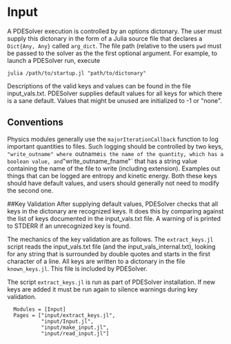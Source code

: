 # Input
A PDESolver execution is controlled by an options dictonary.  The user must
supply this dictonary in the form of a Julia source file that declares a
`Dict{Any, Any}` called `arg_dict`. The file path (relative to the users `pwd`
must be passed to the solver as the the first optional argument.  For example,
to launch a PDESolver run, execute

```
julia /path/to/startup.jl "path/to/dictonary"
```

Descriptions of the valid keys and values can be found in the file
input_vals.txt.
PDESolver supplies default values for all keys for which there is a sane
default.  Values that might be unused are initialized to -1 or "none".

## Conventions
Physics modules generally use the `majorIterationCallback` function to
log important quantities to files.  Such logging should be controlled by
two keys, `"write_outname" where `outname` is the name of the quantity, which
has a boolean value, and `"write_outname_fname"` that has a string value
containing the name of the file to write (including extension).  Examples
out things that can be logged are entropy and kinetic energy.  Both these keys
should have default values, and users should generally not need to modify the
second one.

##Key Validation
After supplying default values, PDESolver checks that all keys in the dictonary
are recognized keys.  It does this by comparing against the list of keys
documented in the input_vals.txt file.  A warning of is printed to STDERR if
an unrecognized key is found.

The mechanics of the key validation are as follows.  The `extract_keys.jl`
script reads the input_vals.txt file (and the input_vals_internal.txt), looking for any string that is surrounded
by double quotes and starts in the first character of a line.  All keys are
written to a dictonary in the file `known_keys.jl`.  This file is included by
PDESolver.

The script `extract_keys.jl` is run as part of PDESolver installation.  If
new keys are added it must be run again to silence warnings during key
validation.

```@autodocs
  Modules = [Input]
  Pages = ["input/extract_keys.jl",
           "input/Input.jl",
           "input/make_input.jl",
           "input/read_input.jl"]
```
